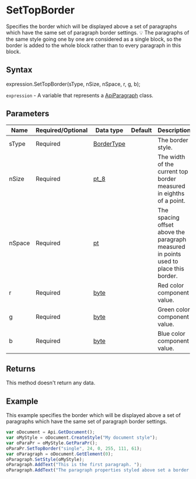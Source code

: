 # SetTopBorder

Specifies the border which will be displayed above a set of paragraphs which have the same set of paragraph border settings.
💡 The paragraphs of the same style going one by one are considered as a single block, so the border is added to the whole block rather than to every paragraph in this block.

## Syntax

expression.SetTopBorder(sType, nSize, nSpace, r, g, b);

`expression` - A variable that represents a [ApiParagraph](../ApiParagraph.md) class.

## Parameters

| **Name** | **Required/Optional** | **Data type** | **Default** | **Description** |
| ------------- | ------------- | ------------- | ------------- | ------------- |
| sType | Required | [BorderType](../../Enumeration/BorderType.md) |  | The border style. |
| nSize | Required | [pt_8](../../Enumeration/pt_8.md) |  | The width of the current top border measured in eighths of a point. |
| nSpace | Required | [pt](../../Enumeration/pt.md) |  | The spacing offset above the paragraph measured in points used to place this border. |
| r | Required | [byte](../../Enumeration/byte.md) |  | Red color component value. |
| g | Required | [byte](../../Enumeration/byte.md) |  | Green color component value. |
| b | Required | [byte](../../Enumeration/byte.md) |  | Blue color component value. |

## Returns

This method doesn't return any data.

## Example

This example specifies the border which will be displayed above a set of paragraphs which have the same set of paragraph border settings.

```javascript
var oDocument = Api.GetDocument();
var oMyStyle = oDocument.CreateStyle("My document style");
var oParaPr = oMyStyle.GetParaPr();
oParaPr.SetTopBorder("single", 24, 0, 255, 111, 61);
var oParagraph = oDocument.GetElement(0);
oParagraph.SetStyle(oMyStyle);
oParagraph.AddText("This is the first paragraph. ");
oParagraph.AddText("The paragraph properties styled above set a border above it.");
```
